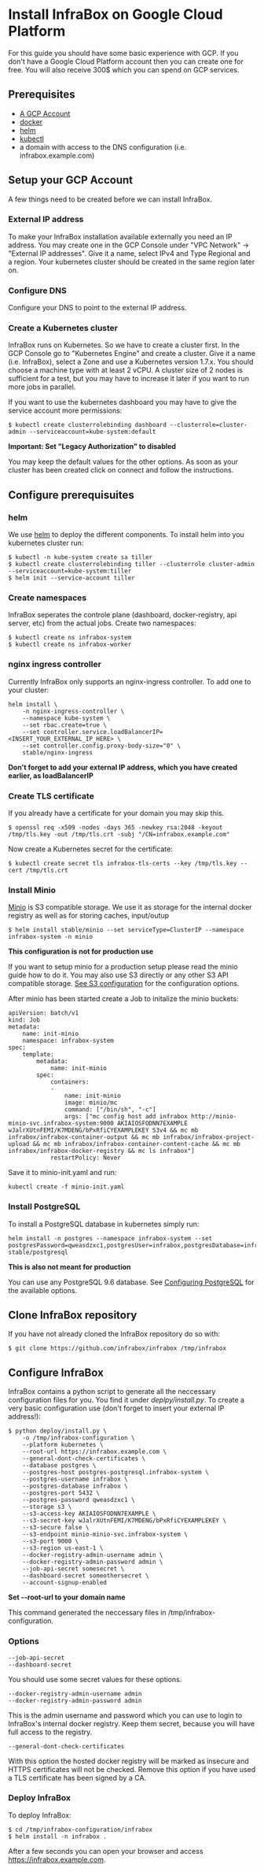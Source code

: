 # Install InfraBox on Google Cloud Platform
For this guide you should have some basic experience with GCP. If you don't have a Google Cloud Platform account then you can create one for free. You will also receive 300$ which you can spend on GCP services.

## Prerequisites
- [A GCP Account](https://cloud.google.com/?hl=en)
- [docker](https://www.docker.com/)
- [helm][helm]
- [kubectl](https://kubernetes.io/docs/tasks/tools/install-kubectl/)
- a domain with access to the DNS configuration (i.e. infrabox.example.com)

## Setup your GCP Account
A few things need to be created before we can install InfraBox.

### External IP address
To make your InfraBox installation available externally you need an IP address.
You may create one in the GCP Console under "VPC Network" -> "External IP addresses".
Give it a name, select IPv4 and Type Regional and a region. Your kubernetes cluster should be created in the same region later on.

### Configure DNS
Configure your DNS to point to the external IP address. 

### Create a Kubernetes cluster
InfraBox runs on Kubernetes. So we have to create a cluster first. In the GCP Console go to "Kubernetes Engine" and create a cluster.
Give it a name (i.e. InfraBox), select a Zone and use a Kubernetes version 1.7.x. You should choose a machine type with at least 2 vCPU.
A cluster size of 2 nodes is sufficient for a test, but you may have to increase it later if you want to run more jobs in parallel.

If you want to use the kubernetes dashboard you may have to give the service account more permissions:

    $ kubectl create clusterrolebinding dashboard --clusterrole=cluster-admin --serviceaccount=kube-system:default

**Important: Set "Legacy Authorization" to disabled**

You may keep the default values for the other options.
As soon as your cluster has been created click on connect and follow the instructions.

## Configure prerequisuites

### helm
We use [helm][helm] to deploy the different components. To install helm into you kubernetes cluster run:

    $ kubectl -n kube-system create sa tiller
    $ kubectl create clusterrolebinding tiller --clusterrole cluster-admin --serviceaccount=kube-system:tiller
    $ helm init --service-account tiller

### Create namespaces
InfraBox seperates the controle plane (dashboard, docker-registry, api server, etc) from the actual jobs. Create two namespaces:

    $ kubectl create ns infrabox-system
    $ kubectl create ns infrabox-worker

### nginx ingress controller
Currently InfraBox only supports an nginx-ingress controller. To add one to your cluster:

    helm install \
        -n nginx-ingress-controller \
        --namespace kube-system \
        --set rbac.create=true \
        --set controller.service.loadBalancerIP=<INSERT_YOUR_EXTERNAL_IP_HERE> \
        --set controller.config.proxy-body-size="0" \
        stable/nginx-ingress

**Don't forget to add your external IP address, which you have created earlier, as loadBalancerIP**

### Create TLS certificate
If you already have a certificate for your domain you may skip this.

    $ openssl req -x509 -nodes -days 365 -newkey rsa:2048 -keyout /tmp/tls.key -out /tmp/tls.crt -subj "/CN=infrabox.example.com"

Now create a Kubernetes secret for the certificate:

    $ kubectl create secret tls infrabox-tls-certs --key /tmp/tls.key --cert /tmp/tls.crt

### Install Minio
[Minio][minio] is S3 compatible storage. We use it as storage for the internal docker registry as well as for storing caches, input/outup

    $ helm install stable/minio --set serviceType=ClusterIP --namespace infrabox-system -n minio

**This configuration is not for production use**

If you want to setup minio for a production setup please read the minio guide how to do it.
You may also use S3 directly or any other S3 API compatible storage. [See S3 configuration](configure/s3.md) for the configuration options.

After minio has been started create a Job to initalize the minio buckets:

    apiVersion: batch/v1
    kind: Job
    metadata:
        name: init-minio
        namespace: infrabox-system
    spec:
        template:
            metadata:
                name: init-minio
            spec:
                containers:
                -
                    name: init-minio
                    image: minio/mc
                    command: ["/bin/sh", "-c"]
                    args: ["mc config host add infrabox http://minio-minio-svc.infrabox-system:9000 AKIAIOSFODNN7EXAMPLE wJalrXUtnFEMI/K7MDENG/bPxRfiCYEXAMPLEKEY S3v4 && mc mb infrabox/infrabox-container-output && mc mb infrabox/infrabox-project-upload && mc mb infrabox/infrabox-container-content-cache && mc mb infrabox/infrabox-docker-registry && mc ls infrabox"]
                restartPolicy: Never

Save it to minio-init.yaml and run:

    kubectl create -f minio-init.yaml

### Install PostgreSQL
To install a PostgreSQL database in kubernetes simply run:

    helm install -n postgres --namespace infrabox-system --set postgresPassword=qweasdzxc1,postgresUser=infrabox,postgresDatabase=infrabox stable/postgresql

**This is also not meant for production**

You can use any PostgreSQL 9.6 database. See [Configuring PostgreSQL](configure/postgres.md) for the available options.

## Clone InfraBox repository
If you have not already cloned the InfraBox repository do so with:

    $ git clone https://github.com/infrabox/infrabox /tmp/infrabox

## Configure InfraBox
InfraBox contains a python script to generate all the neccessary configuration files for you. You find it under _deplpy/install.py_.
To create a very basic configuration use (don't forget to insert your external IP address!):

    $ python deploy/install.py \
        -o /tmp/infrabox-configuration \
        --platform kubernetes \
        --root-url https://infrabox.example.com \
        --general-dont-check-certificates \
        --database postgres \
        --postgres-host postgres-postgresql.infrabox-system \
        --postgres-username infrabox \
        --postgres-database infrabox \
        --postgres-port 5432 \
        --postgres-password qweasdzxc1 \
        --storage s3 \
        --s3-access-key AKIAIOSFODNN7EXAMPLE \
        --s3-secret-key wJalrXUtnFEMI/K7MDENG/bPxRfiCYEXAMPLEKEY \
        --s3-secure false \
        --s3-endpoint minio-minio-svc.infrabox-system \
        --s3-port 9000 \
        --s3-region us-east-1 \
        --docker-registry-admin-username admin \
        --docker-registry-admin-password admin \
        --job-api-secret somesecret \
        --dashboard-secret someothersecret \
        --account-signup-enabled

**Set --root-url to your domain name**

This command generated the neccessary files in /tmp/infrabox-configuration.

### Options

    --job-api-secret
    --dashboard-secret

You should use some secret values for these options.

    --docker-registry-admin-username admin
    --docker-registry-admin-password admin

This is the admin username and password which you can use to login to InfraBox's internal docker registry. Keep them secret, because you will have full access to the registry.

    --general-dont-check-certificates

With this option the hosted docker registry will be marked as insecure and HTTPS certificates will not be checked.
Remove this option if you have used a TLS certificate has been signed by a CA.

### Deploy InfraBox
To deploy InfraBox:

    $ cd /tmp/infrabox-configuration/infrabox
    $ helm install -n infrabox .

After a few seconds you can open your browser and access https://infrabox.example.com.

[helm]: https://github.com/kubernetes/helm
[minio]: https://www.minio.io/
